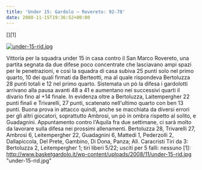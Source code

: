 ```yaml
---
title: 'Under 15: Gardolo – Rovereto: 92-78'
date: 2008-11-15T19:36:52+00:00
---
```

\[\]\[1\]

[![under-15-rid.jpg](http://www.basketgardolo.it/wp-content/uploads/2008/11/under-15-rid.jpg)](http://www.basketgardolo.it/wp-content/uploads/2008/11/under-15-rid.jpg "under-15-rid.jpg")

Vittoria per la squadra under 15 in casa contro il San Marco Rovereto, una partita segnata da due difese poco concentrate che lasciavano ampi spazi per le penetrazioni, e così la squadra di casa subiva 25 punti solo nel primo quarto, 10 dei quali firmati da Berteotti, ma al quale rispondeva Bertoluzza 28 punti totali e 12 nel primo quarto. Sistemata un pò la difesa i gardolotti arrivano alla pausa avanti 48 a 41 e aumentano nei successivi quarti il divario fino al +14 finale. In evidenza oltre a Bertoluzza, Laitempergher 22 punti finali e Trivarelli, 27 punti, scatenato nell'ultimo quarto con ben 13 punti. Buona prova in attacco quindi, anche se macchiata da diversi errori per gli altri giocatori, soprattutto Ambrosi, un pò in ombra rispetto al solito, e Guadagnini. Appuntamento contro l'Aquila fra due settimane, ci sarà molto da lavorare sulla difesa nei prossimi allenamenti. Bertoluzza 28, Trivarelli 27, Ambrosi 6, Leitempergher 22, Guadagnini 6, Mattedi 1, Pederzolli 2, Dallapiccola, Del Prete, Gambino, Di Dona, Panza; All. Caracristi Tiri da 3: Bertoluzza 2, Leitempergher 1; tiri liberi 5/22; usciti per 5 falli: nessuno \[1\]: http://www.basketgardolo.it/wp-content/uploads/2008/11/under-15-rid.jpg "under-15-rid.jpg"